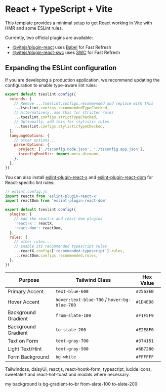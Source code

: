 # React + TypeScript + Vite

This template provides a minimal setup to get React working in Vite with HMR and some ESLint rules.

Currently, two official plugins are available:

- [@vitejs/plugin-react](https://github.com/vitejs/vite-plugin-react/blob/main/packages/plugin-react) uses [Babel](https://babeljs.io/) for Fast Refresh
- [@vitejs/plugin-react-swc](https://github.com/vitejs/vite-plugin-react/blob/main/packages/plugin-react-swc) uses [SWC](https://swc.rs/) for Fast Refresh

## Expanding the ESLint configuration

If you are developing a production application, we recommend updating the configuration to enable type-aware lint rules:

```js
export default tseslint.config({
  extends: [
    // Remove ...tseslint.configs.recommended and replace with this
    ...tseslint.configs.recommendedTypeChecked,
    // Alternatively, use this for stricter rules
    ...tseslint.configs.strictTypeChecked,
    // Optionally, add this for stylistic rules
    ...tseslint.configs.stylisticTypeChecked,
  ],
  languageOptions: {
    // other options...
    parserOptions: {
      project: ['./tsconfig.node.json', './tsconfig.app.json'],
      tsconfigRootDir: import.meta.dirname,
    },
  },
})
```

You can also install [eslint-plugin-react-x](https://github.com/Rel1cx/eslint-react/tree/main/packages/plugins/eslint-plugin-react-x) and [eslint-plugin-react-dom](https://github.com/Rel1cx/eslint-react/tree/main/packages/plugins/eslint-plugin-react-dom) for React-specific lint rules:

```js
// eslint.config.js
import reactX from 'eslint-plugin-react-x'
import reactDom from 'eslint-plugin-react-dom'

export default tseslint.config({
  plugins: {
    // Add the react-x and react-dom plugins
    'react-x': reactX,
    'react-dom': reactDom,
  },
  rules: {
    // other rules...
    // Enable its recommended typescript rules
    ...reactX.configs['recommended-typescript'].rules,
    ...reactDom.configs.recommended.rules,
  },
})
```
| Purpose             | Tailwind Class                              | Hex Value |
| ------------------- | ------------------------------------------- | --------- |
| Primary Accent      | `text-blue-600`                             | `#2563EB` |
| Hover Accent        | `hover:text-blue-700` / `hover:bg-blue-700` | `#1D4ED8` |
| Background Gradient | `from-slate-100`                            | `#F1F5F9` |
| Background Gradient | `to-slate-200`                              | `#E2E8F0` |
| Text on Form        | `text-gray-700`                             | `#374151` |
| Light Text/Hint     | `text-gray-500`                             | `#6B7280` |
| Form Background     | `bg-white`                                  | `#FFFFFF` |

Tailwindcss, daisyUi, reactjs, react-hootk-form, typescript, lucide icons, sweetalert and react-hot-toast and modals where necessary.

my background is bg-gradient-to-br from-slate-100 to-slate-200
